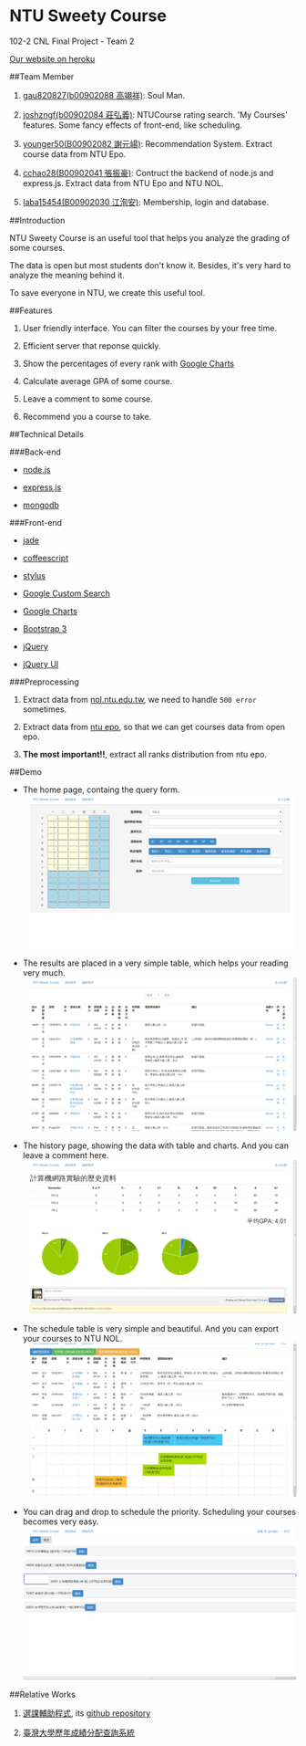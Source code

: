 NTU Sweety Course
=================
102-2 CNL Final Project - Team 2

[Our website on heroku](http://ntusweety.herokuapp.com/)

##Team Member

1. [gau820827(b00902088 高翊祥)](https://github.com/gau820827):
Soul Man.

2. [joshzngf(b00902084 莊弘義)](https://github.com/joshzngf):
NTUCourse rating search. 'My Courses' features. Some fancy effects of front-end, like scheduling.

3. [younger50(B00902082 謝元崵)](https://github.com/younger50):
Recommendation System. Extract course data from NTU Epo.

4. [cchao28(B00902041 張振豪)](https://github.com/cchao):
Contruct the backend of node.js and express.js. Extract data from NTU Epo and NTU NOL.

5. [laba15454(B00902030 江洵安)](https://github.com/laba15454):
Membership, login and database.

##Introduction

NTU Sweety Course is an useful tool that helps you analyze the grading of some courses.

The data is open but most students don't know it.
Besides, it's very hard to analyze the meaning behind it.

To save everyone in NTU, we create this useful tool.

##Features

1. User friendly interface. You can filter the courses by your free time.

2. Efficient server that reponse quickly.

3. Show the percentages of every rank with [Google Charts](https://developers.google.com/chart/?hl=zh-tw)

4. Calculate average GPA of some course.

5. Leave a comment to some course.

6. Recommend you a course to take.

##Technical Details

###Back-end

- [node.js](http://nodejs.org/)

- [express.js](http://expressjs.com/)

- [mongodb](http://www.mongodb.org/)

###Front-end

- [jade](http://jade-lang.com/)

- [coffeescript](http://coffeescript.org/)

- [stylus](http://learnboost.github.io/stylus/)

- [Google Custom Search](https://developers.google.com/custom-search/)

- [Google Charts](https://developers.google.com/chart/?hl=zh-tw)

- [Bootstrap 3](http://getbootstrap.com/)

- [jQuery](http://jquery.com/)

- [jQuery UI](http://jqueryui.com/)

###Preprocessing

1. Extract data from [nol.ntu.edu.tw](http://nol.ntu.edu.tw/nol/guest/index.php), we need to handle `500 error` sometimes.

2. Extract data from [ntu epo](https://if163.aca.ntu.edu.tw/eportfolio/), so that we can get courses data from open epo.

3. **The most important!!**, extract all ranks distribution from ntu epo.


##Demo

- The home page, containg the query form.
![home](1.png)

- The results are placed in a very simple table, which helps your reading very much.
![search](3.png)

- The history page, showing the data with table and charts. And you can leave a comment here.
![history](2.png)

- The schedule table is very simple and beautiful. And you can export your courses to NTU NOL.
![history](4.png)

- You can drag and drop to schedule the priority. Scheduling your courses becomes very easy.
![history](5.png)


##Relative Works

1. [選課輔助程式](http://ntucourse.ericyu.org/index.php), its [github repository](https://github.com/ericyu/ntucourse)

2. [臺灣大學歷年成績分配查詢系統](http://if163.aca.ntu.edu.tw/eportfolio/B01701130/custom_menu/grade.html)
